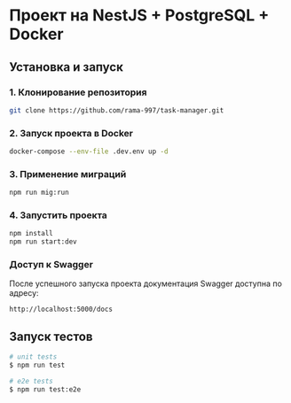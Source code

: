 # Проект на NestJS + PostgreSQL + Docker

## Установка и запуск

### 1. Клонирование репозитория
```sh
git clone https://github.com/rama-997/task-manager.git
```

### 2. Запуск проекта в Docker
```sh
docker-compose --env-file .dev.env up -d
```

### 3. Применение миграций
```sh
npm run mig:run
```

### 4. Запустить проекта
```sh
npm install
npm run start:dev
```

### Доступ к Swagger
После успешного запуска проекта документация Swagger доступна по адресу:
```
http://localhost:5000/docs
```

## Запуск тестов

```bash
# unit tests
$ npm run test

# e2e tests
$ npm run test:e2e